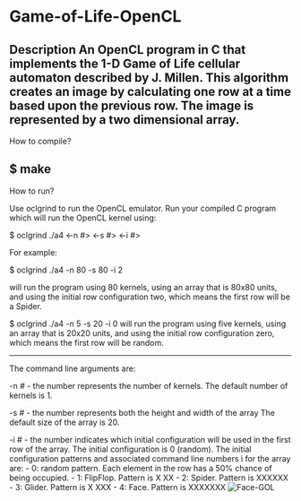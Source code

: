 # Game-of-Life-OpenCL

Description
An OpenCL program in C that implements the 1-D Game of Life cellular automaton described by J. Millen.
This algorithm creates an image by calculating one row at a time based upon the previous row.
The image is represented by a two dimensional array.
 ------------------------------------------------------------------------------------------------------------
How to compile?

$ make
 ------------------------------------------------------------------------------------------------------------
How to run?

Use oclgrind to run the OpenCL emulator. Run your compiled C program which will run the OpenCL kernel using:

$ oclgrind ./a4 <-n #> <-s #> <-i #>

For example:

$ oclgrind ./a4 -n 80 -s 80 -i 2

  will run the program using 80 kernels, using an array that
  is 80x80 units, and using the initial row configuration two, which means the first row will be a
  Spider.
  
$ oclgrind ./a4 -n 5 -s 20 -i 0 
  will run the program using five kernels, using an array that
  is 20x20 units, and using the initial row configuration zero, which means the first row will be
  random.
  
 ------------------------------------------------------------------------------------------------------------
The command line arguments are:

  -n # - the number represents the number of kernels. 
    The default number of kernels is 1.
    
  -s # - the number represents both the height and width of the array
    The default size of the array is 20.
    
  -i # - the number indicates which initial configuration will be used in the first row of the array.
     The initial configuration is 0 (random).
      The initial configuration patterns and associated command line numbers i for the array are:
      - 0: random pattern. Each element in the row has a 50% chance of being occupied.
      - 1: FlipFlop. Pattern is X XX
      - 2: Spider. Pattern is XXXXXX
      - 3: Glider. Pattern is X XXX
      - 4: Face. Pattern is XXXXXXX
 ![Face-GOL](https://user-images.githubusercontent.com/95400232/153684036-19d6a532-7880-48e7-95f7-df364a4ca05e.png)

